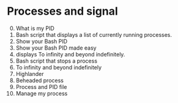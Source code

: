 # Processes and signal
0. What is my PID
1. Bash script that displays a list of currently running processes.
2. Show your Bash PID
3. Show your Bash PID made easy
4. displays To infinity and beyond indefinitely.
5. Bash script that stops a process
6. To infinity and beyond indefinitely
7. Highlander
8. Beheaded process
9. Process and PID file
10. Manage my process
